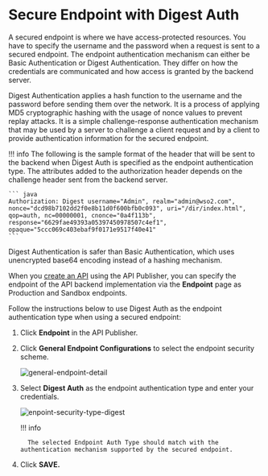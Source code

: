 # Secure Endpoint with Digest Auth

A secured endpoint is where we have access-protected resources. You have to specify the username and the password when a request is sent to a secured endpoint.  The endpoint authentication mechanism can either be Basic Authentication or Digest Authentication. They differ on how the credentials are communicated and how access is granted by the backend server. 

Digest Authentication applies a hash function to the username and the password before sending them over the network. It is a process of applying MD5 cryptographic hashing with the usage of nonce values to prevent replay attacks. It is a simple challenge-response authentication mechanism that may be used by a server to challenge a client request and by a client to provide authentication information for the secured endpoint.

!!! info
    The following is the sample format of the header that will be sent to the backend when Digest Auth is specified as the endpoint authentication type. The attributes added to the authorization header depends on the challenge header sent from the backend server.
    
    ``` java
    Authorization: Digest username="Admin", realm="admin@wso2.com", nonce="dcd98b7102dd2f0e8b11d0f600bfb0c093", uri="/dir/index.html", qop=auth, nc=00000001, cnonce="0a4f113b", response="6629fae49393a05397450978507c4ef1", opaque="5ccc069c403ebaf9f0171e9517f40e41"
    ```

Digest Authentication is safer than Basic Authentication, which uses unencrypted base64 encoding instead of a hashing mechanism.

When you [create an API]({{base_path}}/learn/design-api/create-api/create-a-rest-api) using the API Publisher, you can specify the endpoint of the API backend implementation via the **Endpoint** page as Production and Sandbox endpoints.

Follow the instructions below to use Digest Auth as the endpoint authentication type when using a secured endpoint:

1. Click **Endpoint** in the API Publisher.

2. Click **General Endpoint Configurations** to select the endpoint security scheme. 

     ![general-endpoint-detail]({{base_path}}/assets/img/learn/general-endpoint-detail.png)

3. Select **Digest Auth** as the endpoint authentication type and enter your credentials.
     
     ![enpoint-security-type-digest]({{base_path}}/assets/img/learn/enpoint-security-type-digest.png)

    !!! info

         The selected Endpoint Auth Type should match with the authentication mechanism supported by the secured endpoint.

4. Click **SAVE.**
